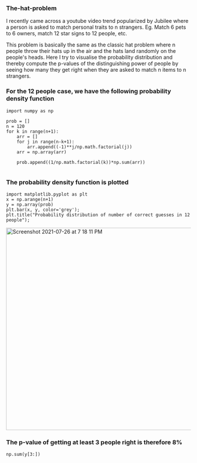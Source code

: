 ### The-hat-problem
I recently came across a youtube video trend popularized by Jubilee where a person is asked to match personal traits to n strangers. 
Eg. Match 6 pets to 6 owners, match 12 star signs to 12 people, etc.

This problem is basically the same as the classic hat problem where n people throw their hats up in the air and the hats land randomly on the people's heads.
Here I try to visualise the probability distribution and thereby compute the p-values of the distinguishing power of people by seeing how many they get right when they are asked to match n items to n strangers.

### For the 12 people case, we have the following probability density function
```
import numpy as np

prob = []
n = 120
for k in range(n+1):
    arr = []
    for j in range(n-k+1):
        arr.append((-1)**j/np.math.factorial(j))
    arr = np.array(arr)
        
    prob.append((1/np.math.factorial(k))*np.sum(arr))
  
 ```    
 ### The probability density function is plotted
 ```
import matplotlib.pyplot as plt
x = np.arange(n+1)
y = np.array(prob)
plt.bar(x, y, color='grey');
plt.title("Probability distribution of number of correct guesses in 12 people");
```
<img width="551" alt="Screenshot 2021-07-26 at 7 18 11 PM" src="https://user-images.githubusercontent.com/79690350/126980592-95aee735-57ac-4670-9062-9221215bf6ff.png">

### The p-value of getting at least 3 people right is therefore 8%

```
np.sum(y[3:])
```

